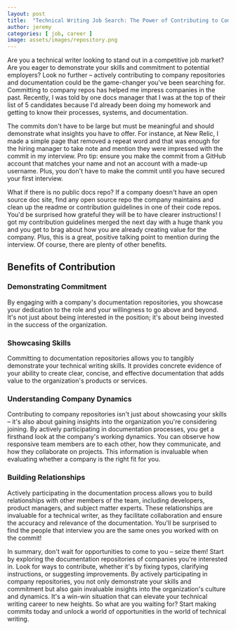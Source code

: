 ```yaml
---
layout: post
title:  "Technical Writing Job Search: The Power of Contributing to Company Repositories"
author: jeremy
categories: [ job, career ]
image: assets/images/repository.png
---
```


Are you a technical writer looking to stand out in a competitive job market? Are you eager to demonstrate your skills and commitment to potential employers? Look no further – actively contributing to company repositories and documentation could be the game-changer you've been searching for. Committing to company repos has helped me impress companies in the past. Recently, I was told by one docs manager that I was at the top of their list of 5 candidates because I'd already been doing my homework and getting to know their processes, systems, and documentation.

The commits don't have to be large but must be meaningful and should demonstrate what insights you have to offer. For instance, at New Relic, I made a simple page that removed a repeat word and that was enough for the hiring manager to take note and mention they were impressed with the commit in my interview. Pro tip: ensure you make the commit from a GitHub account that matches your name and not an account with a made-up username. Plus, you don't have to make the commit until you have secured your first interview.

What if there is no public docs repo? If a company doesn't have an open source doc site, find any open source repo the company maintains and clean up the readme or contribution guidelines in one of their code repos. You'd be surprised how grateful they will be to have clearer instructions! I got my contribution guidelines merged the next day with a huge thank you and you get to brag about how you are already creating value for the company. Plus, this is a great, positive talking point to mention during the interview. Of course, there are plenty of other benefits.

## Benefits of Contribution

### Demonstrating Commitment

By engaging with a company's documentation repositories, you showcase your dedication to the role and your willingness to go above and beyond. It's not just about being interested in the position; it's about being invested in the success of the organization.

### Showcasing Skills

Committing to documentation repositories allows you to tangibly demonstrate your technical writing skills. It provides concrete evidence of your ability to create clear, concise, and effective documentation that adds value to the organization's products or services.

### Understanding Company Dynamics

Contributing to company repositories isn't just about showcasing your skills – it's also about gaining insights into the organization you're considering joining. By actively participating in documentation processes, you get a firsthand look at the company's working dynamics. You can observe how responsive team members are to each other, how they communicate, and how they collaborate on projects. This information is invaluable when evaluating whether a company is the right fit for you.

### Building Relationships

Actively participating in the documentation process allows you to build relationships with other members of the team, including developers, product managers, and subject matter experts. These relationships are invaluable for a technical writer, as they facilitate collaboration and ensure the accuracy and relevance of the documentation. You'll be surprised to find the people that interview you are the same ones you worked with on the commit!

In summary, don't wait for opportunities to come to you – seize them! Start by exploring the documentation repositories of companies you're interested in. Look for ways to contribute, whether it's by fixing typos, clarifying instructions, or suggesting improvements. By actively participating in company repositories, you not only demonstrate your skills and commitment but also gain invaluable insights into the organization's culture and dynamics. It's a win-win situation that can elevate your technical writing career to new heights.
So what are you waiting for? Start making commits today and unlock a world of opportunities in the world of technical writing.
